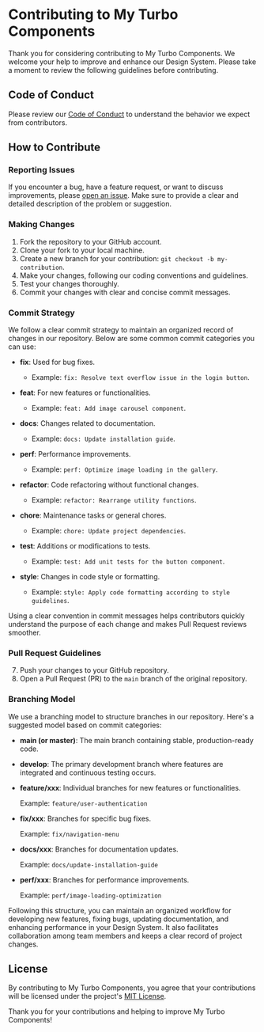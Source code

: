# Contributing to My Turbo Components

Thank you for considering contributing to My Turbo Components. We welcome your help to improve and enhance our Design System. Please take a moment to review the following guidelines before contributing.

## Code of Conduct

Please review our [Code of Conduct](CODE_OF_CONDUCT.md) to understand the behavior we expect from contributors.

## How to Contribute

### Reporting Issues

If you encounter a bug, have a feature request, or want to discuss improvements, please [open an issue](https://github.com/denismend/my-turbo-components/issues). Make sure to provide a clear and detailed description of the problem or suggestion.

### Making Changes

1. Fork the repository to your GitHub account.
2. Clone your fork to your local machine.
3. Create a new branch for your contribution: `git checkout -b my-contribution`.
4. Make your changes, following our coding conventions and guidelines.
5. Test your changes thoroughly.
6. Commit your changes with clear and concise commit messages.

### Commit Strategy

We follow a clear commit strategy to maintain an organized record of changes in our repository. Below are some common commit categories you can use:

- **fix**: Used for bug fixes.
   - Example: `fix: Resolve text overflow issue in the login button`.

- **feat**: For new features or functionalities.
   - Example: `feat: Add image carousel component`.

- **docs**: Changes related to documentation.
   - Example: `docs: Update installation guide`.

- **perf**: Performance improvements.
   - Example: `perf: Optimize image loading in the gallery`.

- **refactor**: Code refactoring without functional changes.
   - Example: `refactor: Rearrange utility functions`.

- **chore**: Maintenance tasks or general chores.
   - Example: `chore: Update project dependencies`.

- **test**: Additions or modifications to tests.
   - Example: `test: Add unit tests for the button component`.

- **style**: Changes in code style or formatting.
   - Example: `style: Apply code formatting according to style guidelines`.

Using a clear convention in commit messages helps contributors quickly understand the purpose of each change and makes Pull Request reviews smoother.

### Pull Request Guidelines

7. Push your changes to your GitHub repository.
8. Open a Pull Request (PR) to the `main` branch of the original repository.

### Branching Model

We use a branching model to structure branches in our repository. Here's a suggested model based on commit categories:

- **main (or master)**: The main branch containing stable, production-ready code.

- **develop**: The primary development branch where features are integrated and continuous testing occurs.

- **feature/xxx**: Individual branches for new features or functionalities. 

  Example: `feature/user-authentication`

- **fix/xxx**: Branches for specific bug fixes.

  Example: `fix/navigation-menu`

- **docs/xxx**: Branches for documentation updates.

  Example: `docs/update-installation-guide`

- **perf/xxx**: Branches for performance improvements.

  Example: `perf/image-loading-optimization`

Following this structure, you can maintain an organized workflow for developing new features, fixing bugs, updating documentation, and enhancing performance in your Design System. It also facilitates collaboration among team members and keeps a clear record of project changes.

## License

By contributing to My Turbo Components, you agree that your contributions will be licensed under the project's [MIT License](LICENSE).

Thank you for your contributions and helping to improve My Turbo Components!

